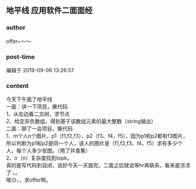 ## 地平线 应用软件二面面经
### author 
offer~～～
### post-time 

编辑于  2019-09-06 13:26:57
### content 
<div class="post-topic-des nc-post-content">
 今天下午面了地平线
 <br/>
 一面：讲一下项目，撕代码
 <br/>
 1、从左边看二叉树，求节点
 <br/>
 2、给定非负数组，得到基于该数组元素的最大整数（string输出）
 <br/>
 二面：聊了一会项目，撕代码
 <br/>
 1、m个人n个图片，p1（f1,f2,f3）、p2（f3、f4，f5），因为p1和p2都有f3图片，所以判断为p1和p2是同一个人，该人的图片是（f1,f2,f3、f4，f5）求有多少个人，每个人多少张图。（用了并查集）
 <br/>
 2、o（n）复杂度找到topk。
 <br/>
 真的是写代码到自闭，说好今天一天面完，二面之后就说等hr再联系，看来是凉凉了 。。
 <br/>
 唉😔，，求offer啊。
</div>
